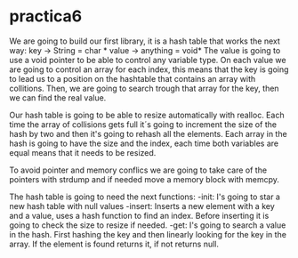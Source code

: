 
# practica6

We are going to build our first library, it is a hash table that works the next way:
	key -> String = char *
	value -> anything = void*
The value is going to use a void pointer to be able to control any variable type.
On each value we are going to control an array for each index, this means that the key is going to lead us to a position on the hashtable that contains an array with collitions.
Then, we are going to search trough that array for the key, then we can find the real value.

Our hash table is going to be able to resize automatically with realloc. Each time the array of collisions gets full it´s going to increment the size of the hash by two and then it's
going to rehash all the elements. Each array in the hash is going to have the size and the index, each time both variables are equal means that it needs to be resized. 

To avoid pointer and memory conflics we are going to take care of the pointers with strdump and if needed move a memory block with memcpy. 

The hash table is going to need the next functions:
	-init: I's going to star a new hash table with null values
	-insert: Inserts a new element with a key and a value, uses a hash function to find an index. Before inserting it is going to check the size to resize if needed.
	-get: I's going to search a value in the hash. First hashing the key and then linearly looking for the key in the array. If the element is found returns it, if not returns null.